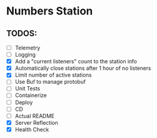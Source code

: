 # Numbers Station

## TODOS:
- [ ] Telemetry
- [ ] Logging
- [x] Add a "current listeners" count to the station info
- [x] Automatically close stations after 1 hour of no listeners
- [x] Limit number of active stations
- [ ] Use Buf to manage protobuf
- [ ] Unit Tests
- [ ] Containerize
- [ ] Deploy
- [ ] CD
- [ ] Actual README
- [x] Server Reflection
- [x] Health Check
